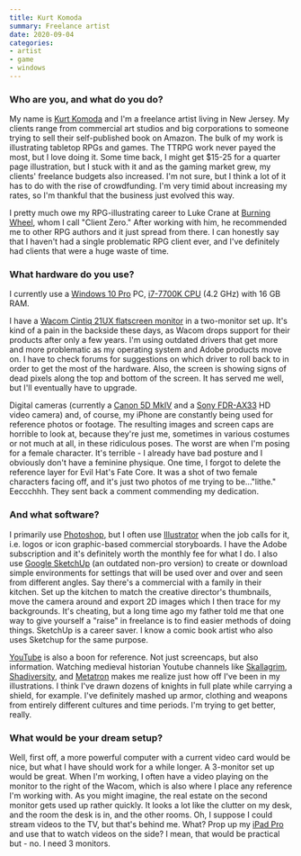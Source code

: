 ```yaml
---
title: Kurt Komoda
summary: Freelance artist
date: 2020-09-04
categories:
- artist
- game
- windows
---
```


### Who are you, and what do you do?

My name is [Kurt Komoda](https://agonyagogo.com/ "Kurt's website.") and I'm a freelance artist living in New Jersey. My clients range from commercial art studios and big corporations to someone trying to sell their self-published book on Amazon. The bulk of my work is illustrating tabletop RPGs and games. The TTRPG work never payed the most, but I love doing it. Some time back, I might get $15-25 for a quarter page illustration, but I stuck with it and as the gaming market grew, my clients' freelance budgets also increased. I'm not sure, but I think a lot of it has to do with the rise of crowdfunding. I'm very timid about increasing my rates, so I'm thankful that the business just evolved this way. 

 I pretty much owe my RPG-illustrating career to Luke Crane at [Burning Wheel](https://www.burningwheel.com/burning-wheel/ "A role playing game."), whom I call "Client Zero." After working with him, he recommended me to other RPG authors and it just spread from there. I can honestly say that I haven't had a single problematic RPG client ever, and I've definitely had clients that were a huge waste of time.

### What hardware do you use?

I currently use a [Windows 10 Pro][windows-10-pro] PC, [i7-7700K CPU][core-i7-7700k] (4.2 GHz) with 16 GB RAM.
 
I have a [Wacom Cintiq 21UX flatscreen monitor][cintiq] in a two-monitor set up. It's kind of a pain in the backside these days, as Wacom drops support for their products after only a few years. I'm using outdated drivers that get more and more problematic as my operating system and Adobe products move on. I have to check forums for suggestions on which driver to roll back to in order to get the most of the hardware. Also, the screen is showing signs of dead pixels along the top and bottom of the screen. It has served me well, but I'll eventually have to upgrade.

Digital cameras (currently a [Canon 5D MkIV][eos-5d-mark-iv] and a [Sony FDR-AX33][fdr-ax33] HD video camera) and, of course, my iPhone are constantly being used for reference photos or footage. The resulting images and screen caps are horrible to look at, because they're just me, sometimes in various costumes or not much at all, in these ridiculous poses. The worst are when I'm posing for a female character. It's terrible - I already have bad posture and I obviously don't have a feminine physique. One time, I forgot to delete the reference layer for Evil Hat's Fate Core. It was a shot of two female characters facing off, and it's just two photos of me trying to be..."lithe." Eeccchhh. They sent back a comment commending my dedication.

### And what software?

I primarily use [Photoshop][], but I often use [Illustrator][] when the job calls for it, i.e. logos or icon graphic-based commercial storyboards. I have the Adobe subscription and it's definitely worth the monthly fee for what I do. I also use [Google SketchUp][sketchup] (an outdated non-pro version) to create or download simple environments for settings that will be used over and over and seen from different angles. Say there's a commercial with a family in their kitchen. Set up the kitchen to match the creative director's thumbnails, move the camera around and export 2D images which I then trace for my backgrounds. It's cheating, but a long time ago my father told me that one way to give yourself a "raise" in freelance is to find easier methods of doing things. SketchUp is a career saver. I know a comic book artist who also uses Sketchup for the same purpose.

[YouTube][] is also a boon for reference. Not just screencaps, but also information. Watching medieval historian Youtube channels like [Skallagrim](https://www.youtube.com/user/SkallagrimNilsson "A YouTube channel about historical weapons."), [Shadiversity](https://www.youtube.com/user/shadmbrooks "A YouTube channel about sci-fi and swords."), and [Metatron](https://www.youtube.com/channel/UCIjGKyrdT4Gja0VLO40RlOw "A YouTube channel about games, languages, historical weapons and armour.") makes me realize just how off I've been in my illustrations. I think I've drawn dozens of knights in full plate while carrying a shield, for example. I've definitely mashed up armor, clothing and weapons from entirely different cultures and time periods. I'm trying to get better, really.

### What would be your dream setup?

Well, first off, a more powerful computer with a current video card would be nice, but what I have should work for a while longer. A 3-monitor set up would be great. When I'm working, I often have a video playing on the monitor to the right of the Wacom, which is also where I place any reference I'm working with. As you might imagine, the real estate on the second monitor gets used up rather quickly. It looks a lot like the clutter on my desk, and the room the desk is in, and the other rooms. Oh, I suppose I could stream videos to the TV, but that's behind me. What? Prop up my [iPad Pro][ipad-pro] and use that to watch videos on the side? I mean, that would be practical but - no. I need 3 monitors.

[cintiq]: https://www.wacom.com/en/us/cintiq "A computer screen you can draw on."
[core-i7-7700k]: https://ark.intel.com/products/97129/Intel-Core-i7-7700K-Processor-8M-Cache-up-to-4_50-GHz "A computer processor."
[eos-5d-mark-iv]: http://web.archive.org/web/20170828020903/https://www.usa.canon.com/internet/portal/us/home/products/details/cameras/dslr/eos-5d-mark-iv "A 30.4 megapixel DSLR."
[fdr-ax33]: https://www.sony.com/electronics/handycam-camcorders/fdr-ax33 "A 4K video camera."
[illustrator]: https://www.adobe.com/products/illustrator.html "A vector graphics editor."
[ipad-pro]: https://en.wikipedia.org/wiki/IPad_Pro "An iOS tablet."
[photoshop]: https://www.adobe.com/products/photoshop.html "A bitmap image editor."
[sketchup]: https://www.sketchup.com/ "3D modeling software."
[windows-10-pro]: https://www.microsoft.com/en-us/windowsforbusiness/windows-10-pro "A PC operating system."
[youtube]: https://www.youtube.com/ "A web site for watching 80's TV commercials and bad mashups."
